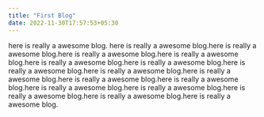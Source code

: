 ```yaml
---
title: "First Blog"
date: 2022-11-30T17:57:53+05:30
---
```


here is really a awesome blog. here is really a awesome blog.here is really a awesome blog.here is really a awesome blog.here is really a awesome blog.here is really a awesome blog.here is really a awesome blog.here is really a awesome blog.here is really a awesome blog.here is really a awesome blog.here is really a awesome blog.here is really a awesome blog.here is really a awesome blog.here is really a awesome blog.here is really a awesome blog.here is really a awesome blog.here is really a awesome blog.

